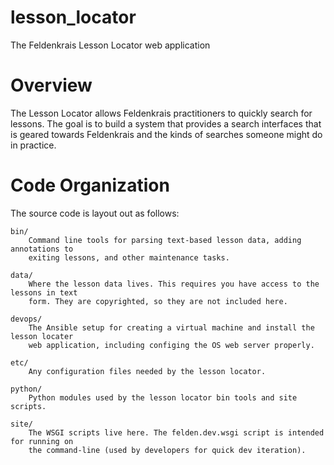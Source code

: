 # lesson_locator
The Feldenkrais Lesson Locator web application

Overview
======================
The Lesson Locator allows Feldenkrais practitioners to quickly search for lessons.
The goal is to build a system that provides a search interfaces that is geared towards
Feldenkrais and the kinds of searches someone might do in practice.



Code Organization
======================
The source code is layout out as follows:

    bin/
        Command line tools for parsing text-based lesson data, adding annotations to
        exiting lessons, and other maintenance tasks.

    data/
        Where the lesson data lives. This requires you have access to the lessons in text
        form. They are copyrighted, so they are not included here.

    devops/
        The Ansible setup for creating a virtual machine and install the lesson locater
        web application, including configing the OS web server properly.

    etc/
        Any configuration files needed by the lesson locator.

    python/
        Python modules used by the lesson locator bin tools and site scripts.

    site/
        The WSGI scripts live here. The felden.dev.wsgi script is intended for running on
        the command-line (used by developers for quick dev iteration).
